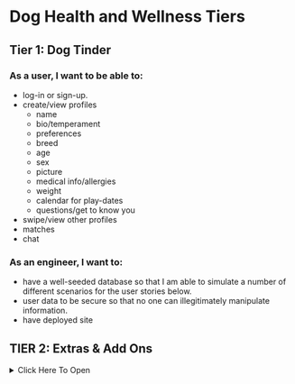 # Dog Health and Wellness Tiers

## Tier 1: Dog Tinder

### As a user, I want to be able to:

- log-in or sign-up.
- create/view profiles
  - name
  - bio/temperament
  - preferences
  - breed
  - age
  - sex
  - picture
  - medical info/allergies
  - weight
  - calendar for play-dates
  - questions/get to know you
- swipe/view other profiles
- matches
- chat

### As an engineer, I want to:

- have a well-seeded database so that I am able to simulate a number of different scenarios for the user stories below.
- user data to be secure so that no one can illegitimately manipulate information.
- have deployed site

## TIER 2: Extras & Add Ons

<details><summary>Click Here To Open</summary>

### Community Chat:

- message boards
- product suggestions

### Other Add-Ons:

- weight history
- breed info and suggestions
- create/view vet info. If no vet, we want to enable location search.

- create/view calendar:
  - push notifications (pwa?)
  - grooming
  - vaccines
  - medications

</details>
